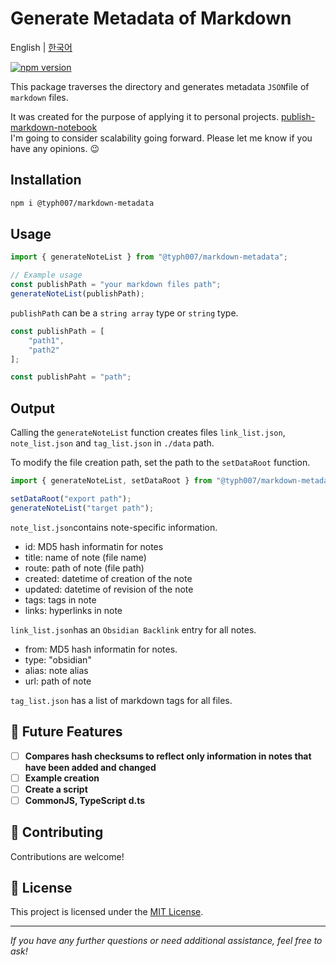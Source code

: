 # **Generate Metadata of Markdown**

English | [한국어](https://typhoon-kim.github.io/generate-metadata-of-markdown/README_ko.html)

[![npm version](https://badge.fury.io/js/@typh007%2Fmarkdown-metadata.svg)](https://badge.fury.io/js/@typh007%2Fmarkdown-metadata)

This package traverses the directory and generates metadata `JSON`file of `markdown` files.

It was created for the purpose of applying it to personal projects. [publish-markdown-notebook](https://github.com/typhoon-kim/publish-markdown-notes)  
I'm going to consider scalability going forward. Please let me know if you have any opinions. 😉

## Installation

```bash
npm i @typh007/markdown-metadata
```

## Usage

```javascript
import { generateNoteList } from "@typh007/markdown-metadata";

// Example usage
const publishPath = "your markdown files path";
generateNoteList(publishPath);
```

`publishPath` can be a `string array` type or `string` type.

```javascript
const publishPath = [
    "path1",
    "path2"
];

const publishPaht = "path";
```

## Output

Calling the `generateNoteList` function creates files `link_list.json`, `note_list.json` and `tag_list.json` in `./data` path.

To modify the file creation path, set the path to the `setDataRoot` function.

```javascript
import { generateNoteList, setDataRoot } from "@typh007/markdown-metadata";

setDataRoot("export path");
generateNoteList("target path");
```

`note_list.json`contains note-specific information.

- id: MD5 hash informatin for notes
- title: name of note (file name)
- route: path of note (file path)
- created: datetime of creation of the note
- updated: datetime of revision of the note
- tags: tags in note
- links: hyperlinks in note

`link_list.json`has an `Obsidian Backlink` entry for all notes.

- from: MD5 hash informatin for notes.
- type: "obsidian"
- alias: note alias
- url: path of note

`tag_list.json` has a list of markdown tags for all files.

## 🔭 Future Features

- [ ] **Compares hash checksums to reflect only information in notes that have been added and changed**
- [ ] **Example creation**
- [ ] **Create a script**
- [ ] **CommonJS, TypeScript d.ts**

## 🤝 Contributing

Contributions are welcome!

## 📝 License

This project is licensed under the [MIT License](LICENSE).

---
*If you have any further questions or need additional assistance, feel free to ask!*